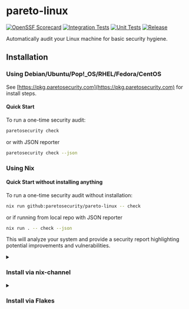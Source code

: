 # pareto-linux
[![OpenSSF Scorecard](https://api.scorecard.dev/projects/github.com/ParetoSecurity/pareto-linux/badge)](https://scorecard.dev/viewer/?uri=github.com/ParetoSecurity/pareto-linux)
[![Integration Tests](https://github.com/ParetoSecurity/pareto-linux/actions/workflows/build.yml/badge.svg)](https://github.com/ParetoSecurity/pareto-linux/actions/workflows/build.yml)
[![Unit Tests](https://github.com/ParetoSecurity/pareto-linux/actions/workflows/unit.yml/badge.svg)](https://github.com/ParetoSecurity/pareto-linux/actions/workflows/unit.yml)
[![Release](https://github.com/ParetoSecurity/pareto-linux/actions/workflows/release.yml/badge.svg)](https://github.com/ParetoSecurity/pareto-linux/actions/workflows/release.yml)


Automatically audit your Linux machine for basic security hygiene.

## Installation

### Using Debian/Ubuntu/Pop!_OS/RHEL/Fedora/CentOS

See [https://pkg.paretosecurity.com](https://pkg.paretosecurity.com) for install steps.


#### Quick Start

To run a one-time security audit:

```bash
paretosecurity check
```

or with JSON reporter

```bash
paretosecurity check --json
```

### Using Nix

#### Quick Start without installing anything

To run a one-time security audit without installation:

```bash
nix run github:paretosecurity/pareto-linux -- check
```

or if running from local repo with JSON reporter

```bash
nix run . -- check --json
```

This will analyze your system and provide a security report highlighting potential improvements and vulnerabilities.

<details>
<summary>
  
### Install via nix-channel

</summary>

As root run:

```ShellSession
$ sudo nix-channel --add https://github.com/paretosecurity/pareto-linux/archive/main.tar.gz paretosecurity
$ sudo nix-channel --update
```

#### Install module via nix-channel

Then add the following to your `configuration.nix` in the `imports` list:

```nix
{
  imports = [ <paretosecurity/modules/paretosecurity.nix> ];
}
```

#### Install CLI via nix-channel

To install the `paretosecurity` binary:

```nix
{
  environment.systemPackages = [ (pkgs.callPackage <paretosecurity/pkgs/paretosecurity.nix> {}) ];
}
```

</details>

<details>
<summary>

### Install via Flakes

</summary>

#### Install module via Flakes

```nix
{
  inputs.paretosecurity.url = "github:paretosecurity/pareto-linux";
  # optional, not necessary for the module
  #inputs.paretosecurity.inputs.nixpkgs.follows = "nixpkgs";

  outputs = { self, nixpkgs, paretosecurity }: {
    # change `yourhostname` to your actual hostname
    nixosConfigurations.yourhostname = nixpkgs.lib.nixosSystem {
      # change to your system:
      system = "x86_64-linux";
      modules = [
        ./configuration.nix
        paretosecurity.nixosModules.default
      ];
    };
  };
}
```

#### Install CLI via Flakes

Using [NixOS module](https://wiki.nixos.org/wiki/NixOS_modules)
(replace system "x86_64-linux" with your system):

```nix
{
  environment.systemPackages = [ paretosecurity.packages.x86_64-linux.default ];
}
```

e.g. inside your `flake.nix` file:

```nix
{
  inputs.paretosecurity.url = "github:paretosecurity/pareto-linux";
  # ...

  outputs = { self, nixpkgs, paretosecurity }: {
    # change `yourhostname` to your actual hostname
    nixosConfigurations.yourhostname = nixpkgs.lib.nixosSystem {
      system = "x86_64-linux";
      modules = [
        # ...
        {
          environment.systemPackages = [ paretosecurity.packages.${system}.default ];
        }
      ];
    };
  };
}
```

</details>
